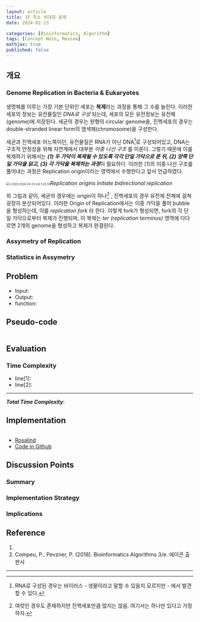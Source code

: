 ```yaml
---
layout: article
title: 1F 최소 비대칭 문제
date: 2024-02-23

categories: [Bioinformatics, Algorithm]
tags: [Concept Note, Review]
mathjax: true
published: false
---
```


## 개요

### Genome Replication in Bacteria & Eukaryotes

생명체를 이루는 가장 기본 단위인 세포는 **복제**라는 과정을 통해 그 수를 늘린다. 이러한 세포의 정보는 유전물질인 *DNA로 구성* 되는데, 세포의 모든 유전정보는 유전체(genome)에 저장된다. 세균의 경우는 원형의 circular genome을, 진핵세포의 경우는 double-stranded linear form의 염색체(chromosome)을 구성한다. 

세균과 진핵세포 어느쪽이던, 유전물질은 RNA가 아닌 DNA[^1]로 구성되어있고, DNA는 구조적 안정성을 위해 자연계에서 대부분 *이중 나선 구조* 를 이룬다. 그렇기 때문에 이를 복제하기 위해서는 ***(1) 두 가닥이 복제될 수 있도록 각각 단일 가닥으로 푼 뒤, (2) 양쪽 단일 가닥을 읽고, (3) 각 가닥을 복제하는 과정***이 필요하다. 이러한 (1)의 이중 나선 구조를 풀어내는 과정은 Replication origin이라는 영역에서 수행한다고 앞서 언급하였다.

<img src="../assets/img/contents/%E1%84%89%E1%85%B3%E1%84%8F%E1%85%B3%E1%84%85%E1%85%B5%E1%86%AB%E1%84%89%E1%85%A3%E1%86%BA%202024-02-23%20%E1%84%8B%E1%85%A9%E1%84%92%E1%85%AE%205.23.32.png" alt="스크린샷 2024-02-23 오후 5.23.32" style="zoom:50%;" />_Replication origins initiate bidirectional replication_



위 그림과 같이, 세균의 경우에는 origin이 하나[^2] , 진핵세포의 경우 유전체 전체에 걸쳐 굉장히 분산되어있다. 이러한 Origin of Replication에서는 이중 가닥을 풀어 bubble을 형성하는데, 이를 *replication fork* 라 한다. 이렇게 fork가 형성되면, fork의 각 단일 가닥으로부터 복제가 진행되며, 이 복제는 *ter (replication terminus)* 영역에 다다르면 2개의 genome을 형성하고 복제가 완결된다.



### Assymetry of Replication



### Statistics in Assymetry



## Problem

- Input: 
- Output: 
- function: 



## Pseudo-code

```

```



## Evaluation

### Time Complexity

 <!-- 설명 -->

- line[1]: 
- line[2]: 

---

<!-- - 내용 정리 -->

***Total Time Complexity***: 



## Implementation

```python

```

-   [Rosalind]()
-   [Code in Github]()



## Discussion Points

### Summary



### Implementation Strategy 



### Implications





## Reference

1. 
1. Compeu, P., Pevzner, P. (2018). Bioinformatics Algorithms 3/e. 에이콘 출판사

---

[^1]: RNA로 구성된 경우는 바이러스 - 생물이라고 말할 수 있을지 모르지만 - 에서 발견할 수 있다.
[^2]: 여럿인 경우도 존재하지만 진핵세포만큼 많지는 않음. 여기서는 하나만 있다고 가정하자.
